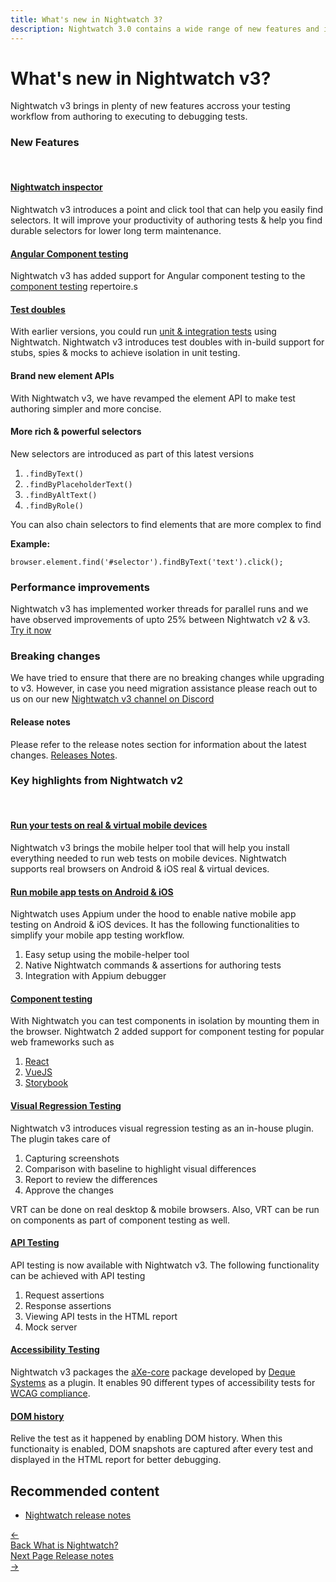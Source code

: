 ```yaml
---
title: What's new in Nightwatch 3?
description: Nightwatch 3.0 contains a wide range of new features and improvements for writing and running tests as well as full cross-browser testing support.
---
```



<div class="page-header"><h1>What's new in Nightwatch v3?</h1></div>

Nightwatch v3 brings in plenty of new features accross your testing workflow from authoring to executing to debugging tests. 

### New Features
<br>

#### [Nightwatch inspector][1]

Nightwatch v3 introduces a point and click tool that can help you easily find selectors. It will improve your productivity of authoring tests & help you find durable selectors for lower long term maintenance.

#### [Angular Component testing][2]

Nightwatch v3 has added support for Angular component testing to the [component testing][3] repertoire.s

#### [Test doubles][4]

With earlier versions, you could run [unit & integration tests][5] using Nightwatch. Nightwatch v3 introduces test doubles with in-build support for stubs, spies & mocks to achieve isolation in unit testing. 

#### Brand new element APIs

With Nightwatch v3, we have revamped the element API to make test authoring simpler and more concise. 

#### More rich & powerful selectors

New selectors are introduced as part of this latest versions
1. `.findByText()`
2. `.findByPlaceholderText()`
3. `.findByAltText()`
4. `.findByRole()`

You can also chain selectors to find elements that are more complex to find

**Example:**

<div class="sample-test"><pre class="line-numbers"><code class="language-javascript">browser.element.find('#selector').findByText('text').click();
</code></pre></div>

### Performance improvements

Nightwatch v3 has implemented worker threads for parallel runs and we have observed improvements of upto 25% between Nightwatch v2 & v3. [Try it now][6]

### Breaking changes
We have tried to ensure that there are no breaking changes while upgrading to v3. However, in case you need migration assistance please reach out to us on our new [Nightwatch v3 channel on Discord][7]

#### Release notes
Please refer to the release notes section for information about the latest changes.
[Releases Notes](https://nightwatchjs.org/guide/overview/whats-new.html).

### Key highlights from Nightwatch v2
<br>

#### [Run your tests on real & virtual mobile devices][8]

Nightwatch v3 brings the mobile helper tool that will help you install everything needed to run web tests on mobile devices. Nightwatch supports real browsers on Android & iOS real & virtual devices. 

#### [Run mobile app tests on Android & iOS][9]

Nightwatch uses Appium under the hood to enable native mobile app testing on Android & iOS devices. It has the following functionalities to simplify your mobile app testing workflow. 

1. Easy setup using the mobile-helper tool
2. Native Nightwatch commands & assertions for authoring tests
3. Integration with Appium debugger

#### [Component testing][3]

With Nightwatch you can test components in isolation by mounting them in the browser. Nightwatch 2 added support for component testing for popular web frameworks such as

1. [React][10]
2. [VueJS][11]
3. [Storybook][12]

#### [Visual Regression Testing][13]

Nightwatch v3 introduces visual regression testing as an in-house plugin. The plugin takes care of
1. Capturing screenshots
2. Comparison with baseline to highlight visual differences
3. Report to review the differences
4. Approve the changes

VRT can be done on real desktop & mobile browsers. Also, VRT can be run on components as part of component testing as well. 

#### [API Testing][14]

API testing is now available with Nightwatch v3. The following functionality can be achieved with API testing
1. Request assertions
2. Response assertions
3. Viewing API tests in the HTML report
4. Mock server

#### [Accessibility Testing][15]

Nightwatch v3 packages the [aXe-core][16] package developed by [Deque Systems][17] as a plugin. It enables 90 different types of accessibility tests for [WCAG compliance][18].

#### [DOM history][19]

Relive the test as it happened by enabling DOM history. When this functionaity is enabled, DOM snapshots are captured after every test and displayed in the HTML report for better debugging.

## Recommended content
- [Nightwatch release notes](https://nightwatchjs.org/guide/overview/whats-new.html)

[1]:    /guide/writing-tests/nightwatch-inspector.html
[2]:    /guide/component-testing/testing-angular-components.html
[3]:    /guide/component-testing/introduction.html 
[4]:    /guide/writing-tests/test-doubles.html  
[5]:    /guide/writing-tests/write-nodejs-unit-integration-tests.html
[6]:   https://github.com/nightwatchjs/performance_benchmarking
[7]:   https://discord.com/channels/618399631038218240/1093179421508243596
[8]:    /guide/mobile-web-testing/with-appium.html
[9]:    /guide/mobile-app-testing/introduction.html
[10]:    /guide/component-testing/testing-react-components.html
[11]:    /guide/component-testing/vite-plugin.html
[12]:    /guide/component-testing/storybook-component-testing.html
[13]:   /guide/writing-tests/visual-regression-testing.html
[14]:   /guide/writing-tests/api-testing.html
[15]:   /guide/using-nightwatch/accessibility-testing.html
[16]:   https://www.npmjs.com/package/axe-core
[17]:   https://www.deque.com/
[18]:   https://www.w3.org/WAI/standards-guidelines/wcag/
[19]:   /guide/reporters/dom-history.html

<div class="doc-pagination pt-40">
  <div class="previous">
    <a href="/guide/overview/what-is-nightwatch.html">
      <span>←</span>
        <div class="d-flex flex-column">
          <span class="smallT">Back</span>
          <span class="bigT">What is Nightwatch?</span>
        </div>
    </a>
  </div>
  <div class="next">
    <a href="/guide/overview/whats-new.html">
        <div class="d-flex flex-column">
          <span class="smallT">Next Page</span>
          <span class="bigT">Release notes</span>
        </div>
        <span>→</span>
    </a>
  </div>
</div>
